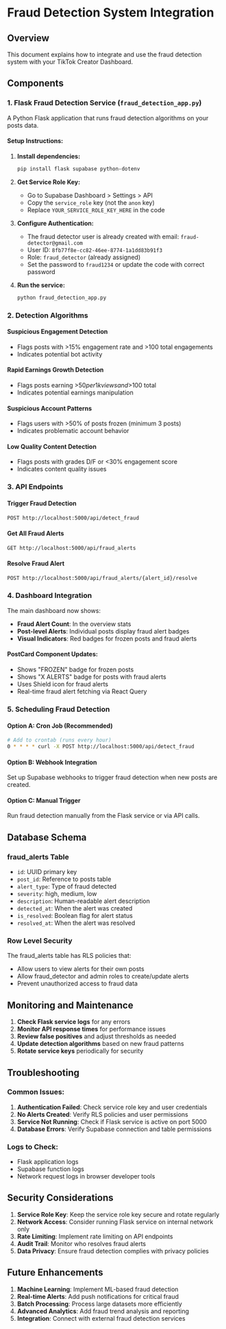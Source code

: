 # Fraud Detection System Integration

## Overview
This document explains how to integrate and use the fraud detection system with your TikTok Creator Dashboard.

## Components

### 1. Flask Fraud Detection Service (`fraud_detection_app.py`)
A Python Flask application that runs fraud detection algorithms on your posts data.

#### Setup Instructions:
1. **Install dependencies:**
   ```bash
   pip install flask supabase python-dotenv
   ```

2. **Get Service Role Key:**
   - Go to Supabase Dashboard > Settings > API
   - Copy the `service_role` key (not the `anon` key)
   - Replace `YOUR_SERVICE_ROLE_KEY_HERE` in the code

3. **Configure Authentication:**
   - The fraud detector user is already created with email: `fraud-detector@gmail.com`
   - User ID: `8fb77f8e-cc82-46ee-8774-1a1dd83b91f3`
   - Role: `fraud_detector` (already assigned)
   - Set the password to `fraud1234` or update the code with correct password

4. **Run the service:**
   ```bash
   python fraud_detection_app.py
   ```

### 2. Detection Algorithms

#### Suspicious Engagement Detection
- Flags posts with >15% engagement rate and >100 total engagements
- Indicates potential bot activity

#### Rapid Earnings Growth Detection  
- Flags posts earning >$50 per 1k views and >$100 total
- Indicates potential earnings manipulation

#### Suspicious Account Patterns
- Flags users with >50% of posts frozen (minimum 3 posts)
- Indicates problematic account behavior

#### Low Quality Content Detection
- Flags posts with grades D/F or <30% engagement score
- Indicates content quality issues

### 3. API Endpoints

#### Trigger Fraud Detection
```bash
POST http://localhost:5000/api/detect_fraud
```

#### Get All Fraud Alerts
```bash
GET http://localhost:5000/api/fraud_alerts
```

#### Resolve Fraud Alert
```bash
POST http://localhost:5000/api/fraud_alerts/{alert_id}/resolve
```

### 4. Dashboard Integration

The main dashboard now shows:
- **Fraud Alert Count**: In the overview stats
- **Post-level Alerts**: Individual posts display fraud alert badges
- **Visual Indicators**: Red badges for frozen posts and fraud alerts

#### PostCard Component Updates:
- Shows "FROZEN" badge for frozen posts
- Shows "X ALERTS" badge for posts with fraud alerts
- Uses Shield icon for fraud alerts
- Real-time fraud alert fetching via React Query

### 5. Scheduling Fraud Detection

#### Option A: Cron Job (Recommended)
```bash
# Add to crontab (runs every hour)
0 * * * * curl -X POST http://localhost:5000/api/detect_fraud
```

#### Option B: Webhook Integration
Set up Supabase webhooks to trigger fraud detection when new posts are created.

#### Option C: Manual Trigger
Run fraud detection manually from the Flask service or via API calls.

## Database Schema

### fraud_alerts Table
- `id`: UUID primary key
- `post_id`: Reference to posts table
- `alert_type`: Type of fraud detected
- `severity`: high, medium, low
- `description`: Human-readable alert description
- `detected_at`: When the alert was created
- `is_resolved`: Boolean flag for alert status
- `resolved_at`: When the alert was resolved

### Row Level Security
The fraud_alerts table has RLS policies that:
- Allow users to view alerts for their own posts
- Allow fraud_detector and admin roles to create/update alerts
- Prevent unauthorized access to fraud data

## Monitoring and Maintenance

1. **Check Flask service logs** for any errors
2. **Monitor API response times** for performance issues
3. **Review false positives** and adjust thresholds as needed
4. **Update detection algorithms** based on new fraud patterns
5. **Rotate service keys** periodically for security

## Troubleshooting

### Common Issues:
1. **Authentication Failed**: Check service role key and user credentials
2. **No Alerts Created**: Verify RLS policies and user permissions
3. **Service Not Running**: Check if Flask service is active on port 5000
4. **Database Errors**: Verify Supabase connection and table permissions

### Logs to Check:
- Flask application logs
- Supabase function logs
- Network request logs in browser developer tools

## Security Considerations

1. **Service Role Key**: Keep the service role key secure and rotate regularly
2. **Network Access**: Consider running Flask service on internal network only
3. **Rate Limiting**: Implement rate limiting on API endpoints
4. **Audit Trail**: Monitor who resolves fraud alerts
5. **Data Privacy**: Ensure fraud detection complies with privacy policies

## Future Enhancements

1. **Machine Learning**: Implement ML-based fraud detection
2. **Real-time Alerts**: Add push notifications for critical fraud
3. **Batch Processing**: Process large datasets more efficiently
4. **Advanced Analytics**: Add fraud trend analysis and reporting
5. **Integration**: Connect with external fraud detection services